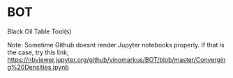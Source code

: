 # BOT
Black Oil Table Tool(s)

Note: Sometime Github doesnt render Jupyter notebooks properly. If that is the case, try this link;
https://nbviewer.jupyter.org/github/vinomarkus/BOT/blob/master/Converging%20Densities.ipynb

